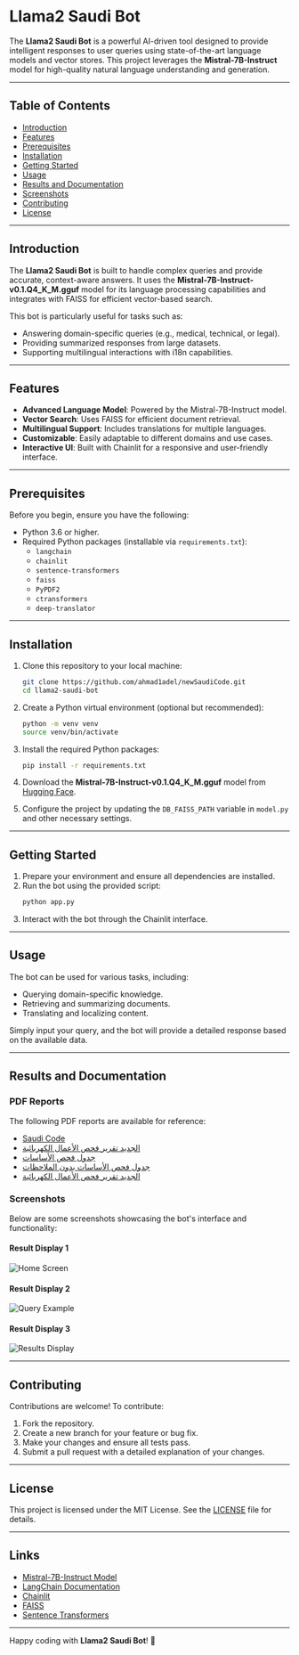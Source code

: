 # Llama2 Saudi Bot

The **Llama2 Saudi Bot** is a powerful AI-driven tool designed to provide intelligent responses to user queries using state-of-the-art language models and vector stores. This project leverages the **Mistral-7B-Instruct** model for high-quality natural language understanding and generation.

---

## Table of Contents

- [Introduction](#introduction)
- [Features](#features)
- [Prerequisites](#prerequisites)
- [Installation](#installation)
- [Getting Started](#getting-started)
- [Usage](#usage)
- [Results and Documentation](#results-and-documentation)
- [Screenshots](#screenshots)
- [Contributing](#contributing)
- [License](#license)

---

## Introduction

The **Llama2 Saudi Bot** is built to handle complex queries and provide accurate, context-aware answers. It uses the **Mistral-7B-Instruct-v0.1.Q4_K_M.gguf** model for its language processing capabilities and integrates with FAISS for efficient vector-based search.

This bot is particularly useful for tasks such as:
- Answering domain-specific queries (e.g., medical, technical, or legal).
- Providing summarized responses from large datasets.
- Supporting multilingual interactions with i18n capabilities.

---

## Features

- **Advanced Language Model**: Powered by the Mistral-7B-Instruct model.
- **Vector Search**: Uses FAISS for efficient document retrieval.
- **Multilingual Support**: Includes translations for multiple languages.
- **Customizable**: Easily adaptable to different domains and use cases.
- **Interactive UI**: Built with Chainlit for a responsive and user-friendly interface.

---

## Prerequisites

Before you begin, ensure you have the following:

- Python 3.6 or higher.
- Required Python packages (installable via `requirements.txt`):
  - `langchain`
  - `chainlit`
  - `sentence-transformers`
  - `faiss`
  - `PyPDF2`
  - `ctransformers`
  - `deep-translator`

---

## Installation

1. Clone this repository to your local machine:
    ```bash
    git clone https://github.com/ahmad1adel/newSaudiCode.git
    cd llama2-saudi-bot
    ```

2. Create a Python virtual environment (optional but recommended):
    ```bash
    python -m venv venv
    source venv/bin/activate
    ```

3. Install the required Python packages:
    ```bash
    pip install -r requirements.txt
    ```

4. Download the **Mistral-7B-Instruct-v0.1.Q4_K_M.gguf** model from [Hugging Face](https://huggingface.co/mistralai/mistral-7b-instruct-v0.1).

5. Configure the project by updating the `DB_FAISS_PATH` variable in `model.py` and other necessary settings.

---

## Getting Started

1. Prepare your environment and ensure all dependencies are installed.
2. Run the bot using the provided script:
    ```bash
    python app.py
    ```
3. Interact with the bot through the Chainlit interface.

---

## Usage

The bot can be used for various tasks, including:

- Querying domain-specific knowledge.
- Retrieving and summarizing documents.
- Translating and localizing content.

Simply input your query, and the bot will provide a detailed response based on the available data.

---

## Results and Documentation

### PDF Reports

The following PDF reports are available for reference:

- [Saudi Code](Results_pdf/Saudi%20Code.pdf)
- [الجديد تقرير فحص الأعمال الكهربائية ](Results_pdf/الجديد%20تقرير%20فحص%20الأعمال%20الكهربائية%20.pdf)
- [جدول فحص الأساسات ](Results_pdf/جدول%20فحص%20الأساسات%20.pdf)
- [جدول فحص الأساسات بدون الملاحظات](Results_pdf/جدول%20فحص%20الأساسات%20بدون%20الملاحظات.pdf)
- [الجديد تقرير فحص الأعمال الكهربائية](Results_pdf/جدول%20فحص%20الأعمال%20الكهربائية.pdf)
### Screenshots

Below are some screenshots showcasing the bot's interface and functionality:

#### Result Display 1
![Home Screen](screenshots/image_1.png)

#### Result Display 2
![Query Example](screenshots/image_2.png)

#### Result Display 3
![Results Display](screenshots/image_3.png)

---

## Contributing

Contributions are welcome! To contribute:

1. Fork the repository.
2. Create a new branch for your feature or bug fix.
3. Make your changes and ensure all tests pass.
4. Submit a pull request with a detailed explanation of your changes.

---

## License

This project is licensed under the MIT License. See the [LICENSE](LICENSE) file for details.

---

## Links

- [Mistral-7B-Instruct Model](https://huggingface.co/mistralai/mistral-7b-instruct-v0.1)
- [LangChain Documentation](https://python.langchain.com/docs/get_started/introduction.html)
- [Chainlit](https://github.com/Chainlit/chainlit)
- [FAISS](https://github.com/facebookresearch/faiss)
- [Sentence Transformers](https://huggingface.co/sentence-transformers/all-MiniLM-L6-v2)

---

Happy coding with **Llama2 Saudi Bot**! 🚀